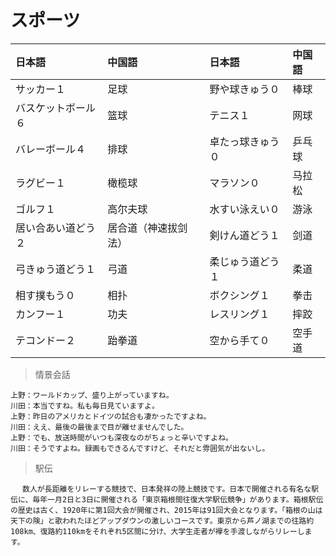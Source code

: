 # スポーツ

| 日本語                          | 中国語               | 日本語                        | 中国語 |
| :------------------------------ | :------------------- | :---------------------------- | :----- |
| <ruby>サッカー１</ruby>         | 足球                 | <ruby>野や球きゅう０</ruby>   | 棒球   |
| <ruby>バスケットボール６</ruby> | 篮球                 | <ruby>テニス１</ruby>         | 网球   |
| <ruby>バレーボール４</ruby>     | 排球                 | <ruby>卓たっ球きゅう０</ruby> | 乒乓球 |
| <ruby>ラグビー１</ruby>         | 橄榄球               | <ruby>マラソン０</ruby>       | 马拉松 |
| <ruby>ゴルフ１</ruby>           | 高尔夫球             | <ruby>水すい泳えい０</ruby>   | 游泳   |
| <ruby>居い合あい道どう２</ruby> | 居合道（神速拔剑法） | <ruby>剣けん道どう１</ruby>   | 剑道   |
| <ruby>弓きゅう道どう１</ruby>   | 弓道                 | <ruby>柔じゅう道どう１</ruby> | 柔道   |
| <ruby>相す撲もう０</ruby>       | 相扑                 | <ruby>ボクシング１</ruby>     | 拳击   |
| <ruby>カンフー１</ruby>         | 功夫                 | <ruby>レスリング１</ruby>     | 摔跤   |
| <ruby>テコンドー２</ruby>       | 跆拳道               | <ruby>空から手て０</ruby>     | 空手道 |

> 情景会話

```text
上野：ワールドカップ、盛り上がっていますね。
川田：本当ですね。私も毎日見ていますよ。
上野：昨日のアメリカとドイツの試合も凄かったですよね。
川田：ええ、最後の最後まで目が離せませんでした。
上野：でも、放送時間がいつも深夜なのがちょっと辛いですよね。
川田：そうですよね。録画もできるんですけど、それだと雰囲気が出ないし。
```

> 駅伝

```text
 　数人が長距離をリレーする競技で、日本発祥の陸上競技です。日本で開催される有名な駅伝に、毎年一月2日と3日に開催される「東京箱根間往復大学駅伝競争」があります。箱根駅伝の歴史は古く、1920年に第1回大会が開催され、2015年は91回大会となります。「箱根の山は天下の険」と歌われたほどアップダウンの激しいコースです。東京から芦ノ湖までの往路約108km、復路約110kmをそれぞれ5区間に分け、大学生走者が襷を手渡しながらリレーします。
```